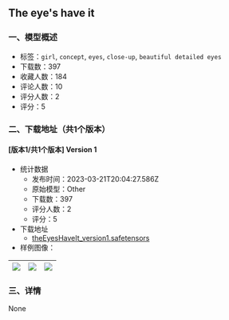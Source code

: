 ## The eye's have it
### 一、模型概述

- 标签：`girl`, `concept`, `eyes`, `close-up`, `beautiful detailed eyes`
- 下载数：397
- 收藏人数：184
- 评论人数：10
- 评分人数：2
- 评分：5

### 二、下载地址（共1个版本）

#### [版本1/共1个版本] Version 1

- 统计数据
  - 发布时间：2023-03-21T20:04:27.586Z
  - 原始模型：Other
  - 下载数：397
  - 评分人数：2
  - 评分：5
- 下载地址
  - [theEyesHaveIt_version1.safetensors](https://civitai.com/api/download/models/26938)
- 样例图像：

| <img src="https://image.civitai.com/xG1nkqKTMzGDvpLrqFT7WA/421da460-cb3f-445d-317a-7bbcd4b9ba00/width=450/296777.jpeg" /> | <img src="https://image.civitai.com/xG1nkqKTMzGDvpLrqFT7WA/581f3bd8-196c-413b-75ad-31e500821800/width=450/296779.jpeg" /> | <img src="https://image.civitai.com/xG1nkqKTMzGDvpLrqFT7WA/dc746f0e-686d-475c-940b-eb2d8ecd0c00/width=450/296778.jpeg" /> |
| ---- | ---- | ---- |


### 三、详情
None